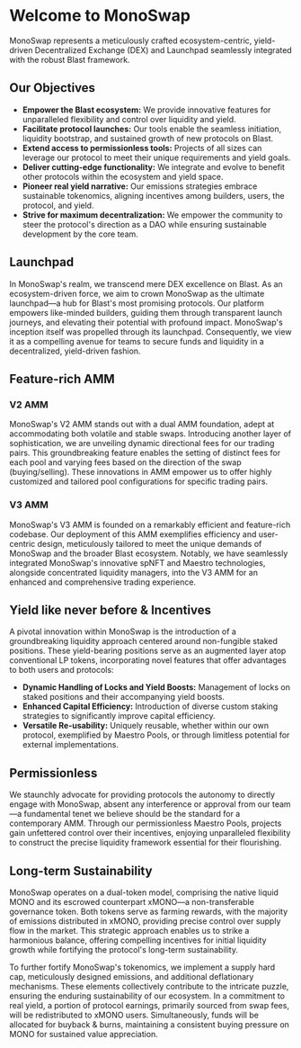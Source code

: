 # Welcome to MonoSwap

MonoSwap represents a meticulously crafted ecosystem-centric, yield-driven Decentralized Exchange (DEX) and Launchpad seamlessly integrated with the robust Blast framework.

## Our Objectives

- **Empower the Blast ecosystem:** We provide innovative features for unparalleled flexibility and control over liquidity and yield.
- **Facilitate protocol launches:** Our tools enable the seamless initiation, liquidity bootstrap, and sustained growth of new protocols on Blast.
- **Extend access to permissionless tools:** Projects of all sizes can leverage our protocol to meet their unique requirements and yield goals.
- **Deliver cutting-edge functionality:** We integrate and evolve to benefit other protocols within the ecosystem and yield space.
- **Pioneer real yield narrative:** Our emissions strategies embrace sustainable tokenomics, aligning incentives among builders, users, the protocol, and yield.
- **Strive for maximum decentralization:** We empower the community to steer the protocol's direction as a DAO while ensuring sustainable development by the core team.

## Launchpad

In MonoSwap's realm, we transcend mere DEX excellence on Blast. As an ecosystem-driven force, we aim to crown MonoSwap as the ultimate launchpad—a hub for Blast's most promising protocols. Our platform empowers like-minded builders, guiding them through transparent launch journeys, and elevating their potential with profound impact. MonoSwap's inception itself was propelled through its launchpad. Consequently, we view it as a compelling avenue for teams to secure funds and liquidity in a decentralized, yield-driven fashion.

## Feature-rich AMM

### V2 AMM

MonoSwap's V2 AMM stands out with a dual AMM foundation, adept at accommodating both volatile and stable swaps. Introducing another layer of sophistication, we are unveiling dynamic directional fees for our trading pairs. This groundbreaking feature enables the setting of distinct fees for each pool and varying fees based on the direction of the swap (buying/selling). These innovations in AMM empower us to offer highly customized and tailored pool configurations for specific trading pairs.

### V3 AMM

MonoSwap's V3 AMM is founded on a remarkably efficient and feature-rich codebase. Our deployment of this AMM exemplifies efficiency and user-centric design, meticulously tailored to meet the unique demands of MonoSwap and the broader Blast ecosystem. Notably, we have seamlessly integrated MonoSwap's innovative spNFT and Maestro technologies, alongside concentrated liquidity managers, into the V3 AMM for an enhanced and comprehensive trading experience.

## Yield like never before & Incentives

A pivotal innovation within MonoSwap is the introduction of a groundbreaking liquidity approach centered around non-fungible staked positions. These yield-bearing positions serve as an augmented layer atop conventional LP tokens, incorporating novel features that offer advantages to both users and protocols:

- **Dynamic Handling of Locks and Yield Boosts:** Management of locks on staked positions and their accompanying yield boosts.
- **Enhanced Capital Efficiency:** Introduction of diverse custom staking strategies to significantly improve capital efficiency.
- **Versatile Re-usability:** Uniquely reusable, whether within our own protocol, exemplified by Maestro Pools, or through limitless potential for external implementations.

## Permissionless

We staunchly advocate for providing protocols the autonomy to directly engage with MonoSwap, absent any interference or approval from our team—a fundamental tenet we believe should be the standard for a contemporary AMM. Through our permissionless Maestro Pools, projects gain unfettered control over their incentives, enjoying unparalleled flexibility to construct the precise liquidity framework essential for their flourishing.

## Long-term Sustainability

MonoSwap operates on a dual-token model, comprising the native liquid MONO and its escrowed counterpart xMONO—a non-transferable governance token. Both tokens serve as farming rewards, with the majority of emissions distributed in xMONO, providing precise control over supply flow in the market. This strategic approach enables us to strike a harmonious balance, offering compelling incentives for initial liquidity growth while fortifying the protocol's long-term sustainability.

To further fortify MonoSwap's tokenomics, we implement a supply hard cap, meticulously designed emissions, and additional deflationary mechanisms. These elements collectively contribute to the intricate puzzle, ensuring the enduring sustainability of our ecosystem. In a commitment to real yield, a portion of protocol earnings, primarily sourced from swap fees, will be redistributed to xMONO users. Simultaneously, funds will be allocated for buyback & burns, maintaining a consistent buying pressure on MONO for sustained value appreciation.
